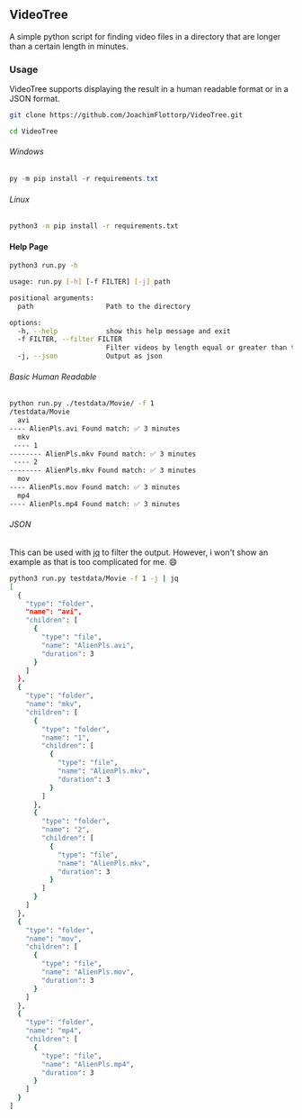 ## VideoTree

A simple python script for finding video files in a directory that are longer than a certain length in minutes.

### Usage

VideoTree supports displaying the result in a human readable format or in a JSON format.

```bash
git clone https://github.com/JoachimFlottorp/VideoTree.git

cd VideoTree
```

###### Windows

```ps1
py -m pip install -r requirements.txt
```

###### Linux

```bash
python3 -m pip install -r requirements.txt
```

#### Help Page

```bash
python3 run.py -h

usage: run.py [-h] [-f FILTER] [-j] path

positional arguments:
  path                  Path to the directory

options:
  -h, --help            show this help message and exit
  -f FILTER, --filter FILTER
                        Filter videos by length equal or greater than the given value in minutes
  -j, --json            Output as json

```

###### Basic Human Readable

```bash
python run.py ./testdata/Movie/ -f 1
/testdata/Movie
  avi
---- AlienPls.avi Found match: ✅ 3 minutes
  mkv
 ---- 1
-------- AlienPls.mkv Found match: ✅ 3 minutes
 ---- 2
-------- AlienPls.mkv Found match: ✅ 3 minutes
  mov
---- AlienPls.mov Found match: ✅ 3 minutes
  mp4
---- AlienPls.mp4 Found match: ✅ 3 minutes

```

###### JSON

This can be used with [jq](https://stedolan.github.io/jq/) to filter the output.
However, i won't show an example as that is too complicated for me. 😄

```bash
python3 run.py testdata/Movie -f 1 -j | jq
[
  {
    "type": "folder",
    "name": "avi",
    "children": [
      {
        "type": "file",
        "name": "AlienPls.avi",
        "duration": 3
      }
    ]
  },
  {
    "type": "folder",
    "name": "mkv",
    "children": [
      {
        "type": "folder",
        "name": "1",
        "children": [
          {
            "type": "file",
            "name": "AlienPls.mkv",
            "duration": 3
          }
        ]
      },
      {
        "type": "folder",
        "name": "2",
        "children": [
          {
            "type": "file",
            "name": "AlienPls.mkv",
            "duration": 3
          }
        ]
      }
    ]
  },
  {
    "type": "folder",
    "name": "mov",
    "children": [
      {
        "type": "file",
        "name": "AlienPls.mov",
        "duration": 3
      }
    ]
  },
  {
    "type": "folder",
    "name": "mp4",
    "children": [
      {
        "type": "file",
        "name": "AlienPls.mp4",
        "duration": 3
      }
    ]
  }
]
```
